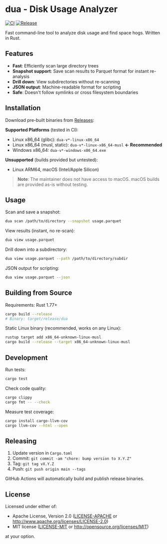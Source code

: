 # dua - Disk Usage Analyzer

[![CI](https://github.com/fukasawah/dua/actions/workflows/ci.yml/badge.svg)](https://github.com/fukasawah/dua/actions)
[![Release](https://github.com/fukasawah/dua/actions/workflows/release.yml/badge.svg)](https://github.com/fukasawah/dua/releases)

Fast command-line tool to analyze disk usage and find space hogs. Written in Rust.

## Features

- **Fast**: Efficiently scan large directory trees
- **Snapshot support**: Save scan results to Parquet format for instant re-analysis
- **Drill down**: View subdirectories without re-scanning
- **JSON output**: Machine-readable format for scripting
- **Safe**: Doesn't follow symlinks or cross filesystem boundaries

## Installation

Download pre-built binaries from [Releases](https://github.com/fukasawah/dua/releases):

**Supported Platforms** (tested in CI):
- Linux x86_64 (glibc): `dua-v*-linux-x86_64`
- Linux x86_64 (musl, static): `dua-v*-linux-x86_64-musl` **← Recommended**
- Windows x86_64: `dua-v*-windows-x86_64.exe`

**Unsupported** (builds provided but untested):
- Linux ARM64, macOS (Intel/Apple Silicon)

> **Note**: The maintainer does not have access to macOS. macOS builds are provided as-is without testing.

## Usage

Scan and save a snapshot:
```bash
dua scan /path/to/directory --snapshot usage.parquet
```

View results (instant, no re-scan):
```bash
dua view usage.parquet
```

Drill down into a subdirectory:
```bash
dua view usage.parquet --path /path/to/directory/subdir
```

JSON output for scripting:
```bash
dua view usage.parquet --json
```

## Building from Source

Requirements: Rust 1.77+

```bash
cargo build --release
# Binary: target/release/dua
```

Static Linux binary (recommended, works on any Linux):
```bash
rustup target add x86_64-unknown-linux-musl
cargo build --release --target x86_64-unknown-linux-musl
```

## Development

Run tests:
```bash
cargo test
```

Check code quality:
```bash
cargo clippy
cargo fmt -- --check
```

Measure test coverage:
```bash
cargo install cargo-llvm-cov
cargo llvm-cov --html --open
```

## Releasing

1. Update version in `Cargo.toml`
2. Commit: `git commit -am "chore: bump version to X.Y.Z"`
3. Tag: `git tag vX.Y.Z`
4. Push: `git push origin main --tags`

GitHub Actions will automatically build and publish release binaries.

## License

Licensed under either of:

- Apache License, Version 2.0 ([LICENSE-APACHE](LICENSE-APACHE) or http://www.apache.org/licenses/LICENSE-2.0)
- MIT license ([LICENSE-MIT](LICENSE-MIT) or http://opensource.org/licenses/MIT)

at your option.
